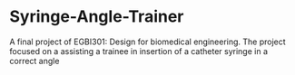 # Syringe-Angle-Trainer
A final project of EGBI301: Design for biomedical engineering. The project focused on a assisting a trainee in insertion of a catheter syringe in a correct angle
